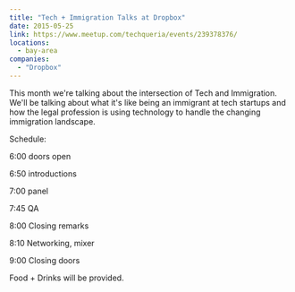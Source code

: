 ```yaml
---
title: "Tech + Immigration Talks at Dropbox"
date: 2015-05-25
link: https://www.meetup.com/techqueria/events/239378376/
locations:
  - bay-area
companies:
  - "Dropbox"
---
```


This month we're talking about the intersection of Tech and Immigration. We'll be talking about what it's like being an immigrant at tech startups and how the legal profession is using technology to handle the changing immigration landscape.

Schedule:

6:00 doors open

6:50 introductions

7:00 panel

7:45 QA

8:00 Closing remarks

8:10 Networking, mixer

9:00 Closing doors

Food + Drinks will be provided.
